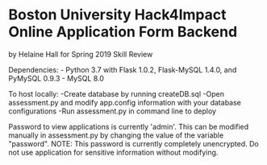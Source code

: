 # Boston University Hack4Impact Online Application Form Backend
by Helaine Hall for Spring 2019 Skill Review

Dependencies: - Python 3.7 with Flask 1.0.2, Flask-MySQL 1.4.0, and PyMySQL 0.9.3
	      - MySQL 8.0

To host locally:
-Create database by running createDB.sql
-Open assessment.py and modify app.config information with your database configurations
-Run assessment.py in command line to deploy


Password to view applications is currently 'admin'. This can be modified manually in assessment.py by changing the value of the variable "password". 
NOTE: This password is currently completely unencrypted. Do not use application for sensitive information without modifying.


